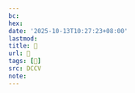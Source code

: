 ```yaml
---
bc:
hex:
date: '2025-10-13T10:27:23+08:00'
lastmod:
title: 􄼔
url: 􄼔
tags: [𧱉]
src: DCCV
note:
---
```

